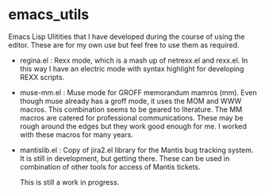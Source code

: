 emacs_utils
===========

Emacs Lisp Ulitities that I have developed during the course of using
the editor. These are for my own use but feel free to use them as
required.

- regina.el : Rexx mode, which is a mash up of netrexx.el and
  rexx.el. In this way I have an electric mode with syntax highlight for
  developing REXX scripts.
- muse-mm.el : Muse mode for GROFF memorandum mamros (mm).  Even though
  muse already has a groff mode, it uses the MOM and WWW macros. This
  combination seems to be geared to literature. The MM macros are 
  catered for professional communications. These may be rough around the
  edges but they work good enough for me. I worked with these macros
  for many years. 
- mantislib.el : Copy of jira2.el library for the Mantis bug tracking
  system.  It is still in development, but getting there. These can be 
  used in combination of other tools for access of Mantis tickets. 
  
  This is still a work in progress.
  
 

